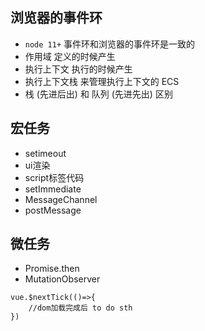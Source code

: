 ## 浏览器的事件环
- `node 11+` 事件环和浏览器的事件环是一致的
- 作用域 定义的时候产生
- 执行上下文  执行的时候产生
- 执行上下文栈  来管理执行上下文的 ECS
- 栈 (先进后出) 和  队列 (先进先出)  区别

## 宏任务
- setimeout
- ui渲染
- script标签代码
- setImmediate
- MessageChannel
- postMessage

## 微任务
- Promise.then
- MutationObserver

```
vue.$nextTick(()=>{
    //dom加载完成后 to do sth
})
```

